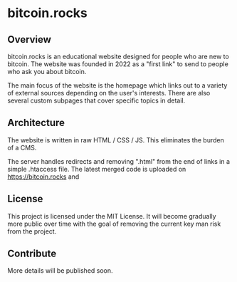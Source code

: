 # bitcoin.rocks
## Overview
bitcoin.rocks is an educational website designed for people who are new to bitcoin. The website was founded in 2022 as a "first link" to send to people who ask you about bitcoin.

The main focus of the website is the homepage which links out to a variety of external sources depending on the user's interests. There are also several custom subpages that cover specific topics in detail.

## Architecture
The website is written in raw HTML / CSS / JS. This eliminates the burden of a CMS.

The server handles redirects and removing ".html" from the end of links in a simple .htaccess file. The latest merged code is uploaded on https://bitcoin.rocks and

## License

This project is licensed under the MIT License. It will become gradually more public over time with the goal of removing the current key man risk from the project.

## Contribute
More details will be published soon.
